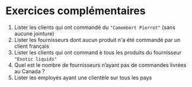 # Exercices complémentaires

1. Lister les clients qui ont commandé du `"Camembert Pierrot"` (sans aucune jointure)
1. Lister les fournisseurs dont aucun produit n'a été commandé par un client français
1. Lister les clients qui ont command ́e tous les produits du fournisseur `"Exotic liquids"`
1. Quel est le nombre de fournisseurs n’ayant pas de commandes livrées au Canada ?
1. Lister les employés ayant une clientèle sur tous les pays
